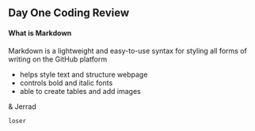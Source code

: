 ## Day One Coding Review
#### What is Markdown
Markdown is a lightweight and easy-to-use syntax for styling all forms of writing on the GitHub platform
- helps style text and structure webpage
- controls bold and italic fonts
- able to create tables and add images

& Jerrad

`loser`
